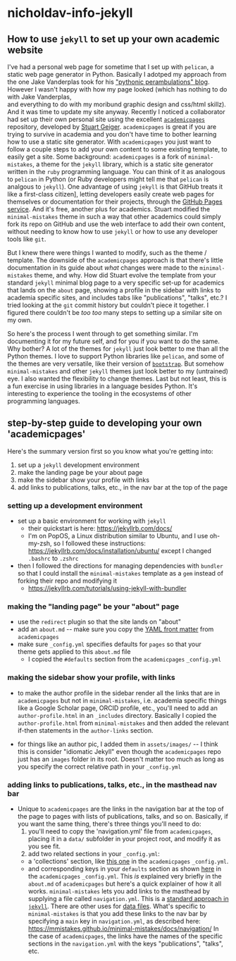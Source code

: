 # nicholdav-info-jekyll

## How to use `jekyll` to set up your own academic website

I've had a personal web page for sometime that I set up with
`pelican`, a static web page generator in Python.
Basically I adotped my approach from the one Jake Vanderplas took for his
["pythonic perambulations" blog](https://github.com/jakevdp/jakevdp.github.io-source/).
However I wasn't happy with how my page looked
(which has nothing to do with Jake Vanderplas,  
and everything to do with my moribund graphic design and css/html skillz).
And it was time to update my site anyway.
Recently I noticed a collaborator had set up their own personal site using the
excellent [`academicpages`](https://academicpages.github.io/) repository,
developed by [Stuart Geiger](https://stuartgeiger.com/).
`academicpages` is great if you are trying to survive in academia
and you don't have time to bother learning how to use a static site generator.
With `academicpages` you just want to follow a couple steps to add your own
content to some existing template, to easily get a site.
Some background:
`academicpages` is a fork of `minimal-mistakes`,
a theme for the `jekyll` library,
which is a static site generator written in
the `ruby` programming language.
You can think of it as analogous to `pelican` in Python
(or Ruby developers might tell me that `pelican` is analgous to `jekyll`).
One advantage of using `jekyll` is that
GitHub treats it like a first-class citizen],
letting developers easily create web pages for themselves or documentation
for their projects, through the
[GitHub Pages service](https://docs.github.com/en/free-pro-team@latest/github/working-with-github-pages/about-github-pages-and-jekyll).
And it's free, another plus for academics.
Stuart modified the `minimal-mistakes` theme in such a way
that other academics could simply fork its repo
on GitHub and use the web interface to add their own content,
without needing to know how to use `jekyll`
or how to use any developer tools like `git`.

But I knew there were things I wanted to modify, such as the theme / template.
The downside of the `academicpages` approach is that
there's little documentation in its guide about
*what* changes were made to the `minimal-mistakes` theme, and why.
How did Stuart evolve the template from your standard `jekyll`
minimal blog page to a very specific set-up for academics
that lands on the `about` page, showing a profile in the sidebar
with links to academia specific sites, and
includes tabs like "publications", "talks", etc.?
I tried looking at the `git` commit history but couldn't
piece it together.
I figured there couldn't be *too too* many steps
to setting up a similar site on my own.

So here's the process I went through to get something similar.
I'm documenting it for my future self, and for you if
you want to do the same. Why bother?
A lot of the themes for `jekyll` just look better to me than all the Python themes.
I love to support Python libraries like `pelican`,
and some of the themes are very versatile,
like their version of
[`bootstrap`](https://github.com/getpelican/pelican-themes/tree/master/pelican-bootstrap3).
But somehow `minimal-mistakes` and other `jekyll` themes just look better
to my (untrained) eye.
I also wanted the flexibility to change themes.
Last but not least, this is a fun exercise
in using libraries in a language besides Python.
It's interesting to experience the tooling in the ecosystems
of other programming languages.

## step-by-step guide to developing your own 'academicpages'
Here's the summary version first so you know what you're getting into:
1. set up a `jekyll` development environment
2. make the landing page be your about page
3. make the sidebar show your profile with links
4. add links to publications, talks, etc., in the nav bar at the top of the page

### setting up a development environment
* set up a basic environment for working with `jekyll`
  - their quickstart is here: https://jekyllrb.com/docs/
  - I'm on PopOS, a Linux distribution similar to Ubuntu, and I use oh-my-zsh,
    so I followed these instructions: https://jekyllrb.com/docs/installation/ubuntu/
    except I changed `.bashrc` to `.zshrc`
* then I followed the directions for managing dependencies with `bundler`
  so that I could install the `minimal-mistakes` template as a `gem`
  instead of forking their repo and modifying it
  + https://jekyllrb.com/tutorials/using-jekyll-with-bundler

### making the "landing page" be your "about" page
* use the `redirect` plugin so that the site lands on "about"
* add an `about.md` --
  make sure you copy the [YAML front matter]()
  from `academicpages`
* make sure `_config.yml` specifies defaults for `pages` so that your  
  theme gets applied to this `about.md` file
  + I copied the `#defaults` section from the `academicpages` `_config.yml`

### making the sidebar show your profile, with links
+ to make the author profile in the sidebar render all the links that are
  in `academicpages` but not in `minimal-mistakes`, i.e. academia specific
  things like a Google Scholar page, ORCID profile, etc., you'll need to add
  an `author-profile.html` in an `_includes` directory.
  Basically I copied the `author-profile.html` from `minimal-mistakes` and
  then added the relevant if-then statements in the `author-links` section.
* for things like an author pic, I added them in `assets/images/` -- I think
  this is consider "idiomatic Jekyll" even though the `academicpages` repo
  just has an `images` folder in its root. Doesn't matter too much as long
  as you specify the correct relative path in your `_config.yml`

### adding links to publications, talks, etc., in the masthead nav bar
* Unique to `academicpages` are the links in the navigation bar
  at the top of the page to pages with lists of publications, talks,
  and so on.
  Basically, if you want the same thing, there's three things you'll need to do:
  1. you'll need to copy the 'navigation.yml' file from `academicpages`,
  placing it in a `data/` subfolder in your project root,
  and modify it as you see fit.
  2. add two related sections in your `_config.yml`:
    + a 'collections' section,
      like [this one](https://github.com/academicpages/academicpages.github.io/blob/25c30de2b4ce3e3f23559384699bb4b9865d6473/_config.yml#L176)
      in the `academicpages` `_config.yml`.
    + and corresponding keys in your `defaults` section
      as shown [here](https://github.com/academicpages/academicpages.github.io/blob/25c30de2b4ce3e3f23559384699bb4b9865d6473/_config.yml#L212)
      in the `academicpages` `_config.yml`.
  This *is* explained very briefly in the `about.md` of `academicpages` but
  here's a quick explainer of how it all works.
  `minimal-mistakes` lets you add links to the masthead
  by supplying a file called `navigation.yml`.
  This is a
  [standard approach in `jekyll`](https://jekyllrb.com/tutorials/navigation/).
  There are other uses for [data files](https://jekyllrb.com/docs/datafiles/).
  What's specific to `minimal-mistakes` is that you
  add these links to the nav bar by specifying a `main` key
  in `navigation.yml`, as described here:  
  https://mmistakes.github.io/minimal-mistakes/docs/navigation/
  In the case of `academicpages`,
  the links have the names of the specific sections
    in the `navigation.yml` with the keys "publications", "talks", etc.
